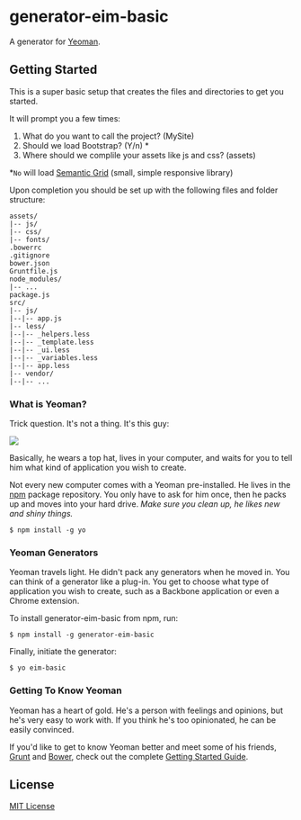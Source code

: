 # generator-eim-basic 

A generator for [Yeoman](http://yeoman.io).


## Getting Started

This is a super basic setup that creates the files and directories to get you started.

It will prompt you a few times:

1. What do you want to call the project? (MySite)
2. Should we load Bootstrap? (Y/n) *
3. Where should we complile your assets like js and css? (assets)

*`No` will load [Semantic Grid](http://semantic.gs) (small, simple responsive library)

Upon completion you should be set up with the following files and folder structure:

```
assets/
|-- js/
|-- css/
|-- fonts/
.bowerrc
.gitignore
bower.json
Gruntfile.js
node_modules/
|-- ...
package.js
src/
|-- js/
|--|-- app.js
|-- less/
|--|-- _helpers.less
|--|-- _template.less
|--|-- _ui.less
|--|-- _variables.less
|--|-- app.less
|-- vendor/
|--|-- ...
```

### What is Yeoman?

Trick question. It's not a thing. It's this guy:

![](http://i.imgur.com/JHaAlBJ.png)

Basically, he wears a top hat, lives in your computer, and waits for you to tell him what kind of application you wish to create.

Not every new computer comes with a Yeoman pre-installed. He lives in the [npm](https://npmjs.org) package repository. You only have to ask for him once, then he packs up and moves into your hard drive. *Make sure you clean up, he likes new and shiny things.*

```
$ npm install -g yo
```

### Yeoman Generators

Yeoman travels light. He didn't pack any generators when he moved in. You can think of a generator like a plug-in. You get to choose what type of application you wish to create, such as a Backbone application or even a Chrome extension.

To install generator-eim-basic from npm, run:

```
$ npm install -g generator-eim-basic
```

Finally, initiate the generator:

```
$ yo eim-basic
```

### Getting To Know Yeoman

Yeoman has a heart of gold. He's a person with feelings and opinions, but he's very easy to work with. If you think he's too opinionated, he can be easily convinced.

If you'd like to get to know Yeoman better and meet some of his friends, [Grunt](http://gruntjs.com) and [Bower](http://bower.io), check out the complete [Getting Started Guide](https://github.com/yeoman/yeoman/wiki/Getting-Started).


## License

[MIT License](http://en.wikipedia.org/wiki/MIT_License)
